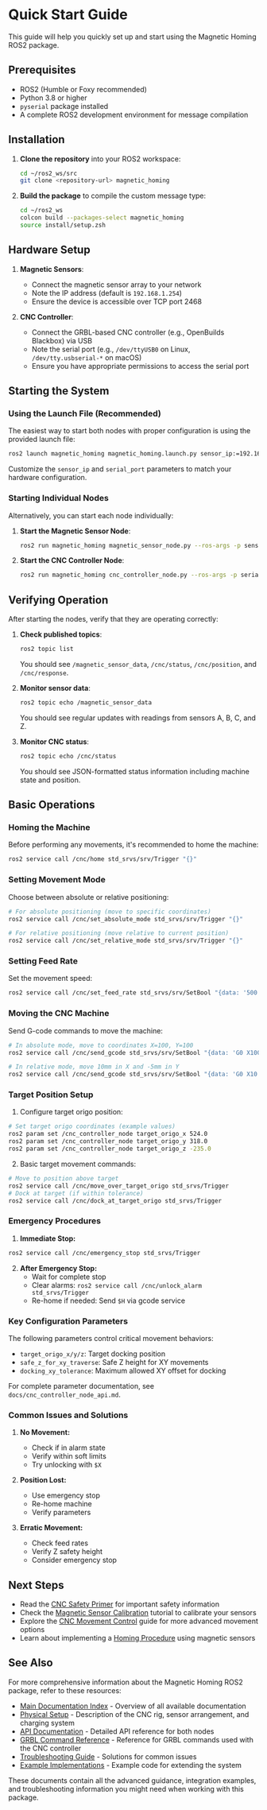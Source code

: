 # Quick Start Guide

This guide will help you quickly set up and start using the Magnetic Homing ROS2 package.

## Prerequisites

- ROS2 (Humble or Foxy recommended)
- Python 3.8 or higher
- `pyserial` package installed 
- A complete ROS2 development environment for message compilation

## Installation

1. **Clone the repository** into your ROS2 workspace:
   ```bash
   cd ~/ros2_ws/src
   git clone <repository-url> magnetic_homing
   ```

2. **Build the package** to compile the custom message type:
   ```bash
   cd ~/ros2_ws
   colcon build --packages-select magnetic_homing
   source install/setup.zsh
   ```

## Hardware Setup

1. **Magnetic Sensors**:
   - Connect the magnetic sensor array to your network
   - Note the IP address (default is `192.168.1.254`)
   - Ensure the device is accessible over TCP port 2468

2. **CNC Controller**:
   - Connect the GRBL-based CNC controller (e.g., OpenBuilds Blackbox) via USB
   - Note the serial port (e.g., `/dev/ttyUSB0` on Linux, `/dev/tty.usbserial-*` on macOS)
   - Ensure you have appropriate permissions to access the serial port

## Starting the System

### Using the Launch File (Recommended)

The easiest way to start both nodes with proper configuration is using the provided launch file:

```bash
ros2 launch magnetic_homing magnetic_homing.launch.py sensor_ip:=192.168.1.254 serial_port:=/dev/ttyUSB0
```

Customize the `sensor_ip` and `serial_port` parameters to match your hardware configuration.

### Starting Individual Nodes

Alternatively, you can start each node individually:

1. **Start the Magnetic Sensor Node**:
   ```bash
   ros2 run magnetic_homing magnetic_sensor_node.py --ros-args -p sensor_ip:=192.168.1.254
   ```

2. **Start the CNC Controller Node**:
   ```bash
   ros2 run magnetic_homing cnc_controller_node.py --ros-args -p serial_port:=/dev/ttyUSB0
   ```

## Verifying Operation

After starting the nodes, verify that they are operating correctly:

1. **Check published topics**:
   ```bash
   ros2 topic list
   ```
   You should see `/magnetic_sensor_data`, `/cnc/status`, `/cnc/position`, and `/cnc/response`.

2. **Monitor sensor data**:
   ```bash
   ros2 topic echo /magnetic_sensor_data
   ```
   You should see regular updates with readings from sensors A, B, C, and Z.

3. **Monitor CNC status**:
   ```bash
   ros2 topic echo /cnc/status
   ```
   You should see JSON-formatted status information including machine state and position.

## Basic Operations

### Homing the Machine

Before performing any movements, it's recommended to home the machine:

```bash
ros2 service call /cnc/home std_srvs/srv/Trigger "{}"
```

### Setting Movement Mode

Choose between absolute or relative positioning:

```bash
# For absolute positioning (move to specific coordinates)
ros2 service call /cnc/set_absolute_mode std_srvs/srv/Trigger "{}"

# For relative positioning (move relative to current position)
ros2 service call /cnc/set_relative_mode std_srvs/srv/Trigger "{}"
```

### Setting Feed Rate

Set the movement speed:

```bash
ros2 service call /cnc/set_feed_rate std_srvs/srv/SetBool "{data: '500'}"
```

### Moving the CNC Machine

Send G-code commands to move the machine:

```bash
# In absolute mode, move to coordinates X=100, Y=100
ros2 service call /cnc/send_gcode std_srvs/srv/SetBool "{data: 'G0 X100 Y100'}"

# In relative mode, move 10mm in X and -5mm in Y
ros2 service call /cnc/send_gcode std_srvs/srv/SetBool "{data: 'G0 X10 Y-5'}"
```

### Target Position Setup

1. Configure target origo position:
```bash
# Set target origo coordinates (example values)
ros2 param set /cnc_controller_node target_origo_x 524.0
ros2 param set /cnc_controller_node target_origo_y 318.0
ros2 param set /cnc_controller_node target_origo_z -235.0
```

2. Basic target movement commands:
```bash
# Move to position above target
ros2 service call /cnc/move_over_target_origo std_srvs/Trigger
# Dock at target (if within tolerance)
ros2 service call /cnc/dock_at_target_origo std_srvs/Trigger
```

### Emergency Procedures

1. **Immediate Stop:**
```bash
ros2 service call /cnc/emergency_stop std_srvs/Trigger
```

2. **After Emergency Stop:**
   - Wait for complete stop
   - Clear alarms: `ros2 service call /cnc/unlock_alarm std_srvs/Trigger`
   - Re-home if needed: Send `$H` via gcode service

### Key Configuration Parameters

The following parameters control critical movement behaviors:

- `target_origo_x/y/z`: Target docking position
- `safe_z_for_xy_traverse`: Safe Z height for XY movements
- `docking_xy_tolerance`: Maximum allowed XY offset for docking

For complete parameter documentation, see `docs/cnc_controller_node_api.md`.

### Common Issues and Solutions

1. **No Movement:**
   - Check if in alarm state
   - Verify within soft limits
   - Try unlocking with `$X`

2. **Position Lost:**
   - Use emergency stop
   - Re-home machine
   - Verify parameters

3. **Erratic Movement:**
   - Check feed rates
   - Verify Z safety height
   - Consider emergency stop

## Next Steps

- Read the [CNC Safety Primer](CNC_safety_primer.md) for important safety information
- Check the [Magnetic Sensor Calibration](sensor_calibration.md) tutorial to calibrate your sensors
- Explore the [CNC Movement Control](movement_control.md) guide for more advanced movement options
- Learn about implementing a [Homing Procedure](homing_implementation.md) using magnetic sensors

## See Also

For more comprehensive information about the Magnetic Homing ROS2 package, refer to these resources:

- [Main Documentation Index](../index.md) - Overview of all available documentation
- [Physical Setup](../physical_setup.md) - Description of the CNC rig, sensor arrangement, and charging system
- [API Documentation](../magnetic_sensor_node_api.md) - Detailed API reference for both nodes
- [GRBL Command Reference](../references/grbl_commands.md) - Reference for GRBL commands used with the CNC controller
- [Troubleshooting Guide](../references/troubleshooting.md) - Solutions for common issues
- [Example Implementations](../examples/custom_controller.md) - Example code for extending the system

These documents contain all the advanced guidance, integration examples, and troubleshooting information you might need when working with this package.
